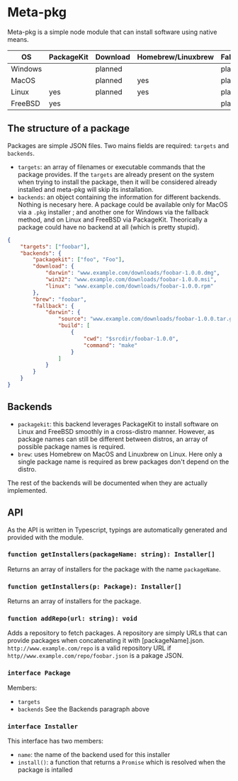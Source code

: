# Meta-pkg

Meta-pkg is a simple node module that can install software using native means.

|OS|PackageKit|Download|Homebrew/Linuxbrew|Fallback|
|---|---|---|---|---|
|Windows||planned||planned|
|MacOS||planned|yes|planned|
|Linux|yes|planned|yes|planned|
|FreeBSD|yes|||planned|

## The structure of a package

Packages are simple JSON files. Two mains fields are required: `targets` and `backends`.
- `targets`: an array of filenames or executable commands that the package provides. If the `targets` are already present on the system when trying to install the package, then it will be considered already installed and meta-pkg will skip its installation.
- `backends`: an object containing the information for different backends. Nothing is necesary here. A package could be available only for MacOS via a `.pkg` installer ; and another one for Windows via the fallback method, and on Linux and FreeBSD via PackageKit. Theorically a package could have no backend at all (which is pretty stupid).

```json
{
    "targets": ["foobar"],
    "backends": {
        "packagekit": ["foo", "Foo"],
        "download": {
            "darwin": "www.example.com/downloads/foobar-1.0.0.dmg",
            "win32": "www.example.com/downloads/foobar-1.0.0.msi",
            "linux": "www.example.com/downloads/foobar-1.0.0.rpm"
        },
        "brew": "foobar",
        "fallback": {
            "darwin": {
                "source": "www.example.com/downloads/foobar-1.0.0.tar.gz",
                "build": [
                    {
                        "cwd": "$srcdir/foobar-1.0.0",
                        "command": "make"
                    }
                ]
            }
        }
    }
}
```

## Backends

- `packagekit`: this backend leverages PackageKit to install software on Linux and FreeBSD smoothly in a cross-distro manner. However, as package names can still be different between distros, an array of possible package names is required.
- `brew`: uses Homebrew on MacOS and Linuxbrew on Linux. Here only a single package name is required as brew packages don't depend on the distro.

The rest of the backends will be documented when they are actually implemented.

## API
As the API is written in Typescript, typings are automatically generated and provided with the module.

### `function getInstallers(packageName: string): Installer[]`
Returns an array of installers for the package with the name `packageName`.

### `function getInstallers(p: Package): Installer[]`
Returns an array of installers for the package.

### `function addRepo(url: string): void`
Adds a repository to fetch packages. A repository are simply URLs that can provide packages when concatenating it with [packageName].json. `http://www.example.com/repo` is a valid repository URL if `http//www.example.com/repo/foobar.json` is a pakage JSON.

### `interface Package`
Members:
- `targets`
- `backends`
See the Backends paragraph above

### `interface Installer`
This interface has two members:
- `name`: the name of the backend used for this installer
- `install()`: a function that returns a `Promise` which is resolved when the package is intalled